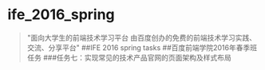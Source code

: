 # ife_2016_spring
> "面向大学生的前端技术学习平台
> 由百度创办的免费的前端技术学习实践、交流、分享平台"
##IFE 2016 spring tasks
##百度前端学院2016年春季班任务
###任务七：实现常见的技术产品官网的页面架构及样式布局
